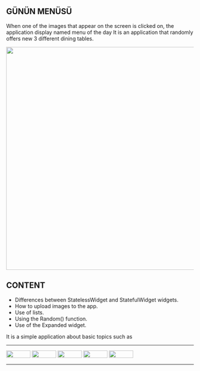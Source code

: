 
## GÜNÜN MENÜSÜ

When one of the images that appear on the screen is clicked on, the application display named menu of the day
It is an application that randomly offers new 3 different dining tables.


<img src="https://user-images.githubusercontent.com/81561442/161336907-5fa744db-be56-4d83-acfd-4f9b0beecac0.jpg" width='600'>


## CONTENT

- Differences between StatelessWidget and StatefulWidget widgets.
- How to upload images to the app.
- Use of lists.
- Using the Random() function.
- Use of the Expanded widget.

It is a simple application about basic topics such as

<!---       <img src="">     --->   

--------------------------------------

<img src="https://img.shields.io/badge/Flutter-02569B?style=for-the-badge&logo=flutter&logoColor=white" width='65' height=20> <img src="https://img.shields.io/badge/Dart-0175C2?style=for-the-badge&logo=dart&logoColor=white" width='65' height=20> <img src="https://img.shields.io/badge/Android-3DDC84?style=for-the-badge&logo=android&logoColor=white" width='65' height=20> <img src="https://img.shields.io/badge/Gmail-D14836?style=for-the-badge&logo=gmail&logoColor=white" width='65' height=20>  <img src="https://img.shields.io/badge/LinkedIn-0077B5?style=for-the-badge&logo=linkedin&logoColor=white" width='65' height=20>

---------------------------------------
